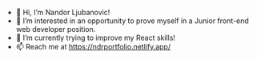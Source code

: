 - 👋 Hi, I’m Nandor Ljubanovic!
- 👀 I’m interested in an opportunity to prove myself in a Junior front-end web developer position.
- 🌱 I’m currently trying to improve my React skills!
- 📫 Reach me at https://ndrportfolio.netlify.app/

<!---
ndrLJ/ndrLJ is a ✨ special ✨ repository because its `README.md` (this file) appears on your GitHub profile.
You can click the Preview link to take a look at your changes.
--->
